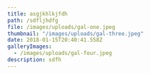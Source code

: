 ```yaml
---
title: asgjkhlkjfdh
path: /sdfljhdfg
file: /images/uploads/gal-one.jpeg
thumbnail: "/images/uploads/gal-three.jpeg"
date: 2018-01-15T20:40:41.558Z
galleryImages:
  - /images/uploads/gal-four.jpeg
description: sdfh
---
```


